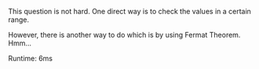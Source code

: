 This question is not hard. One direct way is to check the values in a certain range.

However, there is another way to do which is by using Fermat Theorem. Hmm...

Runtime: 6ms
